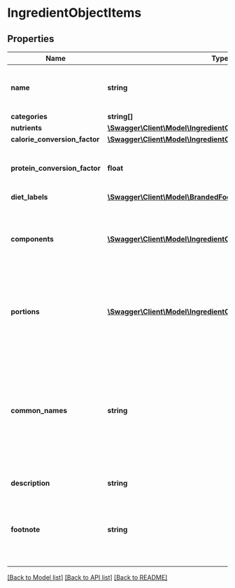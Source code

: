 # IngredientObjectItems

## Properties
Name | Type | Description | Notes
------------ | ------------- | ------------- | -------------
**name** | **string** | Item name as provided by brand owner or as shown on packaging | [optional] 
**categories** | **string[]** |  | [optional] 
**nutrients** | [**\Swagger\Client\Model\IngredientObjectNutrients**](IngredientObjectNutrients.md) |  | [optional] 
**calorie_conversion_factor** | [**\Swagger\Client\Model\IngredientObjectCalorieConversionFactor**](IngredientObjectCalorieConversionFactor.md) |  | [optional] 
**protein_conversion_factor** | **float** | The multiplication factor used to calculate protein from nitrogen | [optional] 
**diet_labels** | [**\Swagger\Client\Model\BrandedFoodObjectDietLabels**](BrandedFoodObjectDietLabels.md) |  | [optional] 
**components** | [**\Swagger\Client\Model\IngredientObjectComponents[]**](IngredientObjectComponents.md) | An array of objects containing the constituent parts of a food (e.g. bone is a component of meat) | [optional] 
**portions** | [**\Swagger\Client\Model\IngredientObjectPortions[]**](IngredientObjectPortions.md) | An array of objects containing information on discrete amounts of a food found in this item | [optional] 
**common_names** | **string** | Common names associated with this item. These generally clarify what the item is (e.g. when the brand name is \&quot;BRAND&#x27;s Spicy Enchilada\&quot; the common name may be \&quot;Chicken enchilada\&quot;) | [optional] 
**description** | **string** | A description of this item | [optional] 
**footnote** | **string** | Comments on any unusual aspects of this item. Examples might include unusual aspects of the food overall. | [optional] 

[[Back to Model list]](../../README.md#documentation-for-models) [[Back to API list]](../../README.md#documentation-for-api-endpoints) [[Back to README]](../../README.md)

